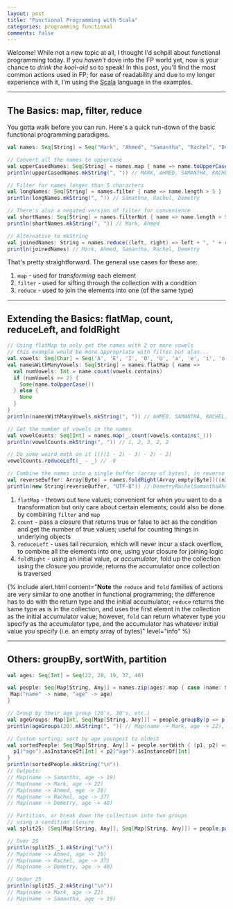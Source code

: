 ```yaml
---
layout: post
title: "Functional Programming with Scala"
categories: programming functional
comments: false
---
```


Welcome! While not a new topic at all, I thought I'd schpill about
functional programming today. If you *haven't* dove into the FP
world yet, now is your chance to *drink the kool-aid* so to speak!
In this post, you'll find the most common actions used in FP;
for ease of readability and due to my longer
experience with it, I'm using the [Scala](https://www.scala-lang.org/)
language in the examples.  

---

## The Basics: map, filter, reduce
You gotta walk before you can run. Here's a quick run-down of the basic
functional programming paradigms.

```scala
val names: Seq[String] = Seq("Mark", "Ahmed", "Samantha", "Rachel", "Demetry")

// Convert all the names to uppercase
val upperCasedNames: Seq[String] = names.map { name => name.toUpperCase() }
println(upperCasedNames.mkString(", ")) // MARK, AHMED, SAMANTHA, RACHEL, DEMETRY

// Filter for names longer than 5 characters
val longNames: Seq[String] = names.filter { name => name.length > 5 }
println(longNames.mkString(", ")) // Samathna, Rachel, Demetry

// There's also a negated version of filter for convenience
val shortNames: Seq[String] = names.filterNot { name => name.length > 5 }
println(shortNames.mkString(", ")) // Mark, Ahmed

// Alternative to mkString
val joinedNames: String = names.reduce((left, right) => left + ", " + right)
println(joinedNames) // Mark, Ahmed, Samantha, Rachel, Demetry
```

That's pretty straightforward. The general use cases for these are:  
1. `map` - used for *transforming* each element
2. `filter` - used for sifting through the collection with a condition
3. `reduce` - used to join the elements into one (of the same type)

---

## Extending the Basics: flatMap, count, reduceLeft, and foldRight
```scala
// Using flatMap to only get the names with 2 or more vowels
// this example would be more appropriate with filter but alas...
val vowels: Seq[Char] = Seq('A', 'E', 'I', 'O', 'U', 'a', 'e', 'i', 'o', 'u')
val namesWithManyVowels: Seq[String] = names.flatMap { name =>
  val numVowels: Int = name.count(vowels.contains)
  if (numVowels >= 2) {
    Some(name.toUpperCase())
  } else {
    None
  }
}
println(namesWithManyVowels.mkString(", ")) // AHMED, SAMANTHA, RACHEL, DEMETRY

// Get the number of vowels in the names
val vowelCounts: Seq[Int] = names.map(_.count(vowels.contains(_)))
println(vowelCounts.mkString(", ")) // 1, 2, 3, 2, 2

// Do some weird math on it ((((1 - 2) - 3) - 2) - 2)
vowelCounts.reduceLeft(_ - _) // -8

// Combine the names into a single buffer (array of bytes), in reverse order
val reverseBuffer: Array[Byte] = names.foldRight(Array.empty[Byte])((n1, arr) => arr ++ n1.getBytes)
println(new String(reverseBuffer, "UTF-8")) // DemetryRachelSamanthaAhmedMark
```

1. `flatMap` - throws out `None` values; convenient for when you want to
do a transformation but only care about certain elements; could also be done
by combining `filter` and `map`
2. `count` - pass a closure that returns true or false to act as the condition
and get the number of true values; useful for counting things in underlying objects
3. `reduceLeft` - uses tail recursion, which will never incur a stack overflow,
to combine all the elements into one, using your closure for joining logic
4. `foldRight` - using an initial value, or *accumulator*, fold up the collection
using the closure you provide; returns the accumulator once collection is traversed

{% include alert.html content="<b>Note</b> the `reduce` and `fold` families of actions
are very similar to one another in functional programming; the difference has to do
with the return type and the initial accumulator; `reduce` returns the same type as is
in the collection, and uses the first elemnt in the collection as the initial accumulator value;
however, `fold` can return whatever type you specify as the accumulator type, and
the accumulator has whatever initial value you specify (i.e. an empty array of bytes)" level="info" %}

---

## Others: groupBy, sortWith, partition
```scala
val ages: Seq[Int] = Seq(22, 28, 19, 37, 40)

val people: Seq[Map[String, Any]] = names.zip(ages).map { case (name: String, age: Int) =>
 Map("name" -> name, "age" -> age)
}

// Group by their age group (20's, 30's, etc.)
val ageGroups: Map[Int, Seq[Map[String, Any]]] = people.groupBy(p => p("age").asInstanceOf[Int] / 10 * 10)
println(ageGroups(20).mkString(", ")) // Map(name -> Mark, age -> 22), Map(name -> Ahmed, age -> 28)

// Custom sorting; sort by age youngest to oldest
val sortedPeople: Seq[Map[String, Any]] = people.sortWith { (p1, p2) =>
  p1("age").asInstanceOf[Int] < p2("age").asInstanceOf[Int]
}
println(sortedPeople.mkString("\n"))
// Outputs:
// Map(name -> Samantha, age -> 19)
// Map(name -> Mark, age -> 22)
// Map(name -> Ahmed, age -> 28)
// Map(name -> Rachel, age -> 37)
// Map(name -> Demetry, age -> 40)

// Partition, or break down the collection into two groups
// using a condition closure
val split25: (Seq[Map[String, Any]], Seq[Map[String, Any]]) = people.partition(_("age").asInstanceOf[Int] > 25)

// Over 25
println(split25._1.mkString("\n"))
// Map(name -> Ahmed, age -> 28)
// Map(name -> Rachel, age -> 37)
// Map(name -> Demetry, age -> 40)

// Under 25
println(split25._2.mkString("\n"))
// Map(name -> Mark, age -> 22)
// Map(name -> Samantha, age -> 19)
```
